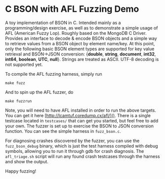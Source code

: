 # C BSON with AFL Fuzzing Demo

A toy implementation of BSON in C. Intended mainly as a programming/design exercise, as well as to demonstrate a simple usage of AFL (American Fuzzy Lop). Roughly based on the MongoDB C Driver. Provides an interface to decode & encode BSON objects and a simple way to retrieve values from a BSON object by element name/key. At this point, only the following basic BSON element types are supported for key value retrieval and BSON->JSON conversion: {**double**, **string**, **document**, **int32**, **int64**, **boolean**, **UTC**, **null**}. Strings are treated as ASCII. UTF-8 decoding is not supported yet.

To compile the AFL fuzzing harness, simply run

`make fuzz`

And to spin up the AFL fuzzer, do

`make fuzzrun`

Note, you will need to have AFL installed in order to run the above targets. You can get it here [http://lcamtuf.coredump.cx/afl/](). There is a single testcase located in `testcases/` that can get you started, but feel free to add your own. The fuzzer is set up to exercise the BSON to JSON conversion function. You can see the simple harness in `fuzz_bson.c`. 

For diagnosing crashes discovered by the fuzzer, you can use the `fuzz_bson_debug` binary, which is just the test harness compiled with debug symbols, allowing you to run it through gdb for crash diagnosis. The `afl_triage.sh` script will run any found crash testcases through the harness and show the output.

Happy fuzzing!